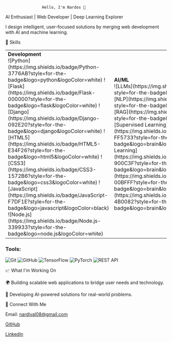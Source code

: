                     Hello, I'm Nardos 👋
AI Enthusiast | Web Developer | Deep Learning Explorer

I design intelligent, user-focused solutions by merging web development with AI and machine learning.

🔧 Skills

<table>
  <tr>
    <td>
      <strong>Development</strong><br>
      ![Python](https://img.shields.io/badge/Python-3776AB?style=for-the-badge&logo=python&logoColor=white) 
      ![Flask](https://img.shields.io/badge/Flask-000000?style=for-the-badge&logo=flask&logoColor=white) 
      ![Django](https://img.shields.io/badge/Django-092E20?style=for-the-badge&logo=django&logoColor=white) 
      ![HTML5](https://img.shields.io/badge/HTML5-E34F26?style=for-the-badge&logo=html5&logoColor=white) 
      ![CSS3](https://img.shields.io/badge/CSS3-1572B6?style=for-the-badge&logo=css3&logoColor=white) 
      ![JavaScript](https://img.shields.io/badge/JavaScript-F7DF1E?style=for-the-badge&logo=javascript&logoColor=black) 
      ![Node.js](https://img.shields.io/badge/Node.js-339933?style=for-the-badge&logo=node.js&logoColor=white)
    </td>
    <td>
      <strong>AI/ML</strong><br>
      ![LLMs](https://img.shields.io/badge/LLMs-FF8C00?style=for-the-badge&logo=google&logoColor=white) 
      ![NLP](https://img.shields.io/badge/NLP-008080?style=for-the-badge&logo=language&logoColor=white) 
      ![RAG](https://img.shields.io/badge/RAG-008080?style=for-the-badge&logo=brain&logoColor=white) 
      ![Supervised Learning](https://img.shields.io/badge/Supervised%20Learning-FF5733?style=for-the-badge&logo=brain&logoColor=white) 
      ![Unsupervised Learning](https://img.shields.io/badge/Unsupervised%20Learning-900C3F?style=for-the-badge&logo=brain&logoColor=white) 
      ![Neural Networks](https://img.shields.io/badge/Neural%20Networks-00BFFF?style=for-the-badge&logo=brain&logoColor=white) 
      ![Deep Learning](https://img.shields.io/badge/Deep%20Learning-4B0082?style=for-the-badge&logo=brain&logoColor=white)
    </td>
    <td>
      <strong>Databases</strong><br>
      ![MySQL](https://img.shields.io/badge/MySQL-00758F?style=for-the-badge&logo=mysql&logoColor=white) 
      ![Neo4j](https://img.shields.io/badge/Neo4j-3C873A?style=for-the-badge&logo=neo4j&logoColor=white)
    </td>
  </tr>
</table>

### Tools:
![Git](https://img.shields.io/badge/Git-F1502F?style=for-the-badge&logo=git&logoColor=white) 
![GitHub](https://img.shields.io/badge/GitHub-181717?style=for-the-badge&logo=github&logoColor=white) 
![TensorFlow](https://img.shields.io/badge/TensorFlow-FF6F00?style=for-the-badge&logo=tensorflow&logoColor=white) 
![PyTorch](https://img.shields.io/badge/PyTorch-EE4C2C?style=for-the-badge&logo=pytorch&logoColor=white) 
![REST API](https://img.shields.io/badge/REST%20API-00A4A6?style=for-the-badge&logo=api&logoColor=white)



📈 What I'm Working On

🌍 Building scalable web applications to bridge user needs and technology.

🤖 Developing AI-powered solutions for real-world problems.

📢 Connect With Me

Email: nardival08@gmail.com

   [GitHub](https://github.com/Nardos-serkalem)

   [LinkedIn](https://www.linkedin.com/in/nardi21)






  
                           




